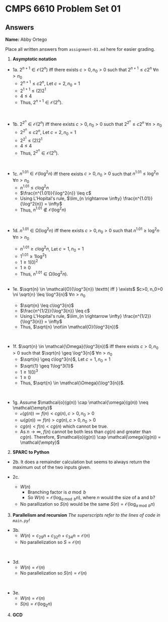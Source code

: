 # CMPS 6610 Problem Set 01
## Answers

**Name:** Abby Ortego

Place all written answers from `assignment-01.md` here for easier grading.

1. **Asymptotic notation**
  - 1a. $2^{n+1} \in \mathcal{O}(2^{n})$ iff there exists $c>0, n_0>0$ such that $2^{n+1} \leq c2^{n}$ $\forall n>n_0$
    - $2^{n+1} \leq c2^n$, Let $c=2, n_0=1$
    - $2^{1+1} \leq (2)2^1$
    - $4 \leq 4$
    - Thus, $2^{n+1} \in \mathcal{O}(2^{n})$.
  <br>

  - 1b. $2^{2^{n}} \in \mathcal{O}(2^{n})$  iff there exists $c>0, n_0>0$ such that $2^{2^{n}} \leq c2^{n}$ $\forall n>n_0$
    - $2^{2^{n}} \leq c2^n$, Let $c=2, n_0=1$
    - $2^{2^{1}} \leq (2)2^1$
    - $4 \leq 4$
    - Thus, $2^{2^{n}} \in \mathcal{O}(2^{n})$. 
  <br>
 
  - 1c. $n^{1.01} \in \mathcal{O}(\log^2{n})$  iff there exists $c>0, n_0>0$ such that $n^{1.01} \leq \log^2{n}$ $\forall n>n_0$
    - $n^{1.01} \leq c\log^2{n}$
    - $\frac{n^{1.01}}{\log^2{n}} \leq c$
    - Using L'Hopital's rule, $\lim_{n \rightarrow \infty} \frac{n^{1.01}}{\log^2{n}} = \infty$
    - Thus, $n^{1.01} \not\in \mathcal{O}(\log^2{n})$
  <br>

  - 1d. $n^{1.01} \in \mathcal{\Omega}(\log^2{n})$ iff there exists $c>0, n_0>0$ such that $n^{1.01} \geq \log^2{n}$ $\forall n>n_0$
    - $n^{1.01} \geq c\log^2{n}$, Let $c=1, n_0=1$
    - $1^{1.01} \geq 1 \log^2{1}$
    - $1 \geq 1 (0)^2$
    - $1 \geq 0$
    - Thus, $n^{1.01} \in \mathcal{\Omega}(\log^2{n})$.
    <br>

  - 1e. $\sqrt{n} \in \mathcal{O}(\log^3{n}) \texttt{ iff } \exists$ $c>0, n_0>0 \ni \sqrt{n} \leq \log^3{n}$ $\forall n>n_0$
    - $\sqrt{n} \leq c\log^3{n}$
    - $\frac{n^{1/2}}{\log^3{n}} \leq c$
    - Using L'Hopital's rule, $\lim_{n \rightarrow \infty} \frac{n^{1/2}}{\log^3{n}} = \infty$
    - Thus, $\sqrt{n} \not\in \mathcal{O}(\log^3{n})$
  <br>

  - 1f. $\sqrt{n} \in \mathcal{\Omega}(\log^3{n})$ iff there exists $c>0, n_0>0$ such that $\sqrt{n} \geq \log^3{n}$ $\forall n>n_0$
    - $\sqrt{n} \geq c\log^3{n}$, Let $c=1, n_0=1$
    - $\sqrt{1} \geq 1\log^3{1}$
    - $1 \geq 1(0)^3$
    - $1 \geq 0$
    - Thus, $\sqrt{n} \in \mathcal{\Omega}(\log^3{n})$.
  <br>

  - 1g. Assume $\mathcal{o}(g(n)) \cap \mathcal{\omega}(g(n)) \neq \mathcal{\empty}$ 
    - $\mathcal{o}(g(n)) \coloneqq f(n) < cg(n), c>0, n_0>0$
    - $\mathcal{\omega}(g(n)) \coloneqq f(n) > cg(n), c>0, n_0>0$
    - $cg(n) < f(n) < cg(n)$ which cannot be true.
    - As $n \rightarrow \infty$, $f(n)$ cannot be both less than $cg(n)$ and greater than $cg(n)$. Therefore, $\mathcal{o}(g(n)) \cap \mathcal{\omega}(g(n)) = \mathcal{\empty}$

2. **SPARC to Python**

  - 2b. It does a remainder calculation but seems to always return the maximum out of the two inputs given.

  - 2c.
    - $W(n)$
      - Branching factor is $a \bmod b$
      - So $W(n) = \mathcal{O}(\log_{a \bmod b}n)$, where $n$ would the size of a and b? 
    - No parallization so $S(n)$ would be the same $S(n)  = \mathcal{O}(\log_{a \bmod b}n)$

3. **Parallelism and recursion**
*The superscripts refer to the lines of code in `main.py`!*

  - 3b.
    - $W(n) = c_{29}n + c_{32}n + c_{34}n = \mathcal{O}(n)$
    - No parallelization so $S = \mathcal{O}(n)$
  <br>

  - 3d.
    - $W(n) = \mathcal{O}(n)$
    - No parallelization so $S(n) = \mathcal{O}(n)$
  <br>

  - 3e.
    - $W(n) = \mathcal{O}(n)$
    - $S(n) = \mathcal{O}(\log_2{n})$
  
4. **GCD**
